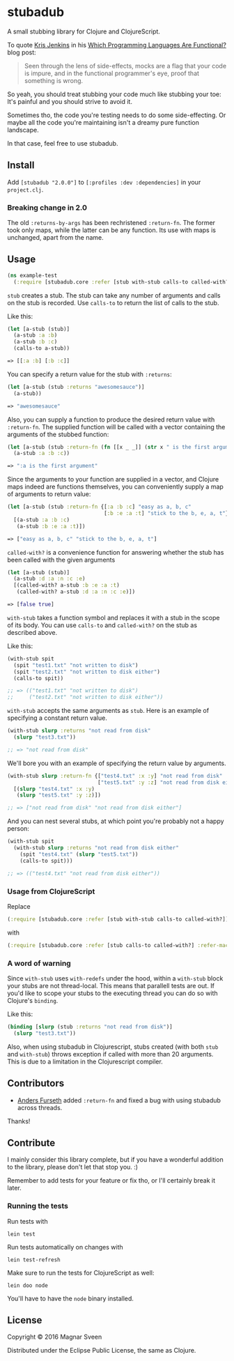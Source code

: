 # stubadub

A small stubbing library for Clojure and ClojureScript.

To quote [Kris Jenkins](https://twitter.com/krisajenkins) in his [Which Programming Languages Are Functional?](http://blog.jenkster.com/2015/12/which-programming-languages-are-functional.html) blog post:

> Seen through the lens of side-effects, mocks are a flag that your code is
> impure, and in the functional programmer's eye, proof that something is wrong.

So yeah, you should treat stubbing your code much like stubbing your toe: It's
painful and you should strive to avoid it.

Sometimes tho, the code you're testing needs to do some side-effecting. Or maybe
all the code you're maintaining isn't a dreamy pure function landscape.

In that case, feel free to use stubadub.

## Install

Add `[stubadub "2.0.0"]` to `[:profiles :dev :dependencies]` in your `project.clj`.

### Breaking change in 2.0

The old `:returns-by-args` has been rechristened `:return-fn`. The former took
only maps, while the latter can be any function. Its use with maps is unchanged,
apart from the name.

## Usage

```clj
(ns example-test
  (:require [stubadub.core :refer [stub with-stub calls-to called-with?]]))
```

`stub` creates a stub. The stub can take any number of arguments and calls
on the stub is recorded. Use `calls-to` to return the list of calls to the stub.

Like this:

```clj
(let [a-stub (stub)]
  (a-stub :a :b)
  (a-stub :b :c)
  (calls-to a-stub))

=> [[:a :b] [:b :c]]
```

You can specify a return value for the stub with `:returns`:

```clj
(let [a-stub (stub :returns "awesomesauce")]
  (a-stub))

=> "awesomesauce"
```

Also, you can supply a function to produce the desired return value with
`:return-fn`. The supplied function will be called with a vector containing
the arguments of the stubbed function:

```clj
(let [a-stub (stub :return-fn (fn [[x _ _]] (str x " is the first argument")))]
  (a-stub :a :b :c))

=> ":a is the first argument"
```

Since the arguments to your function are supplied in a vector, and Clojure maps
indeed are functions themselves, you can conveniently supply a map of arguments
to return value:

```clj
(let [a-stub (stub :return-fn {[:a :b :c] "easy as a, b, c"
                               [:b :e :a :t] "stick to the b, e, a, t"})]
  [(a-stub :a :b :c)
   (a-stub :b :e :a :t)])

=> ["easy as a, b, c" "stick to the b, e, a, t"]
```

`called-with?` is a convenience function for answering whether the stub has been
called with the given arguments

```clj
(let [a-stub (stub)]
  (a-stub :d :a :n :c :e)
  [(called-with? a-stub :b :e :a :t)
   (called-with? a-stub :d :a :n :c :e)])

=> [false true]
```

`with-stub` takes a function symbol and replaces it with a stub in the scope of its body.
You can use `calls-to` and `called-with?` on the stub as described above.

Like this:

```clj
(with-stub spit
  (spit "test1.txt" "not written to disk")
  (spit "test2.txt" "not written to disk either")
  (calls-to spit))

;; => (("test1.txt" "not written to disk")
;;     ("test2.txt" "not written to disk either"))
```

`with-stub` accepts the same arguments as `stub`. Here is an example of specifying
a constant return value.

```clj
(with-stub slurp :returns "not read from disk"
  (slurp "test3.txt"))

;; => "not read from disk"
```

We'll bore you with an example of specifying the return value by arguments.

```clj
(with-stub slurp :return-fn {["test4.txt" :x :y] "not read from disk"
                             ["test5.txt" :y :z] "not read from disk either"}
  [(slurp "test4.txt" :x :y)
   (slurp "test5.txt" :y :z)])

;; => ["not read from disk" "not read from disk either"]
```

And you can nest several stubs, at which point you're probably not a happy
person:

```clj
(with-stub spit
  (with-stub slurp :returns "not read from disk either"
    (spit "test4.txt" (slurp "test5.txt"))
    (calls-to spit)))

;; => (("test4.txt" "not read from disk either"))
```

### Usage from ClojureScript

Replace

```clj
(:require [stubadub.core :refer [stub with-stub calls-to called-with?]])
```

with

```clj
(:require [stubadub.core :refer [stub calls-to called-with?] :refer-macros [with-stub])
```

### A word of warning

Since `with-stub` uses `with-redefs` under the hood, within a `with-stub` block your
stubs are not thread-local. This means that parallell tests are out. If you'd like to
scope your stubs to the executing thread you can do so with Clojure's `binding`.

Like this:

```clj
(binding [slurp (stub :returns "not read from disk")]
  (slurp "test3.txt"))
```

Also, when using stubadub in Clojurescript, stubs created (with both `stub` and `with-stub`)
throws exception if called with more than 20 arguments. This is due to a limitation in the
Clojurescript compiler.

## Contributors

- [Anders Furseth](https://github.com/andersfurseth) added `:return-fn` and fixed a bug with using stubadub across threads.

Thanks!

## Contribute

I mainly consider this library complete, but if you have a wonderful addition to
the library, please don't let that stop you. :)

Remember to add tests for your feature or fix tho, or I'll
certainly break it later.

### Running the tests

Run tests with

    lein test

Run tests automatically on changes with

    lein test-refresh

Make sure to run the tests for ClojureScript as well:

    lein doo node

You'll have to have the `node` binary installed.

## License

Copyright © 2016 Magnar Sveen

Distributed under the Eclipse Public License, the same as Clojure.
